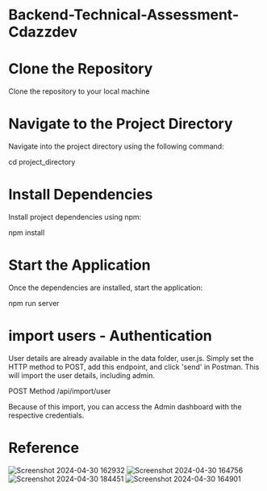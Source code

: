 # Backend-Technical-Assessment-Cdazzdev

# Clone the Repository

Clone the repository to your local machine




# Navigate to the Project Directory

Navigate into the project directory using the following command:

cd project_directory



# Install Dependencies

Install project dependencies using npm:


npm install



# Start the Application

Once the dependencies are installed, start the application:


npm run server


# import users - Authentication

User details are already available in the data folder, user.js. Simply set the HTTP method to POST, add this endpoint, and click 'send' in Postman. This will import the user details, including admin.

POST Method
/api/import/user

Because of this import, you can access the Admin dashboard with the respective credentials.

# Reference

![Screenshot 2024-04-30 162932](https://github.com/Gilbert-2019/Backend-Technical-Assessment-Cdazzdev/assets/50843537/4911e2ca-f578-4285-ba8e-9c9a7ff09f46)
![Screenshot 2024-04-30 164756](https://github.com/Gilbert-2019/Backend-Technical-Assessment-Cdazzdev/assets/50843537/345bae57-f291-44a4-a75a-7e68b23ddb91)
![Screenshot 2024-04-30 184451](https://github.com/Gilbert-2019/Backend-Technical-Assessment-Cdazzdev/assets/50843537/4a45d18e-9e27-4958-aaf5-1b015b05aece)
![Screenshot 2024-04-30 164901](https://github.com/Gilbert-2019/Backend-Technical-Assessment-Cdazzdev/assets/50843537/57aa2301-3aba-4c7d-bd9b-cf20eb166151)

